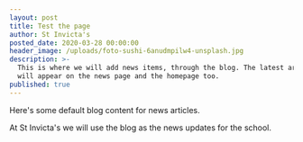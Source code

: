 ```yaml
---
layout: post
title: Test the page
author: St Invicta's
posted_date: 2020-03-28 00:00:00
header_image: /uploads/foto-sushi-6anudmpilw4-unsplash.jpg
description: >-
  This is where we will add news items, through the blog. The latest articles
  will appear on the news page and the homepage too.
published: true
---
```


Here's some default blog content for news articles.

At St Invicta's we will use the blog as the news updates for the school.